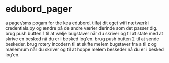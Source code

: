 # edubord_pager
a pager/sms pogam for the kea edubord. 
tilføj dit eget wifi nætværk i credentials.py og ændre på de andre værier derinde som det passer dig. 
brug push butten 1 til at vælje bugstaver når du skriver og til at state med at skrive en besked nå du er i besked log'en. 
brug push butten 2 til at sende beskeder. 
brug rotery incodern til at skifte melem bugstaver fra a til z og mælemrum når du skriver og til at hoppe melem beskeder nå du er i besked log'en.
